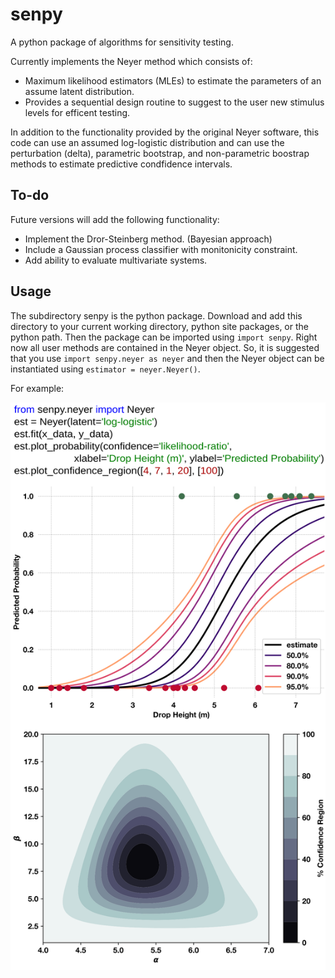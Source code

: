 # senpy
A python package of algorithms for sensitivity testing.

Currently implements the Neyer method which consists of:
  - Maximum likelihood estimators (MLEs) to estimate the parameters of an assume latent distribution.
  - Provides a sequential design routine to suggest to the user new stimulus levels for efficent testing.
  
In addition to the functionality provided by the original Neyer software, this code can use an assumed log-logistic distribution and can use the perturbation (delta), parametric bootstrap, and non-parametric boostrap methods to estimate predictive condfidence intervals. 
  
## To-do
Future versions will add the following functionality: 
  - Implement the Dror-Steinberg method. (Bayesian approach)
  - Include a Gaussian process classifier with monitonicity constraint.
  - Add ability to evaluate multivariate systems. 
  
## Usage
The subdirectory senpy is the python package. Download and add this directory to your current working directory, python site packages, or the python path. Then the package can be imported using `import senpy`. Right now all user methods are contained in the Neyer object. So, it is suggested that you use `import senpy.neyer as neyer` and then the Neyer object can be instantiated using `estimator = neyer.Neyer()`.

For example:

![Example code usage and output. Can be found at ./examples/composite.svg](./examples/composite.svg)


